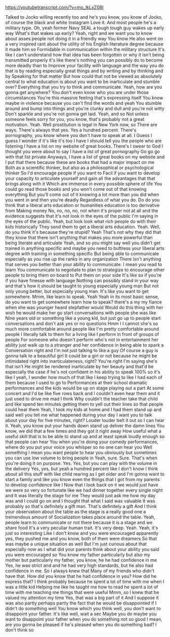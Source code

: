 https://youtubetranscript.com/?v=mo_lkLxZ08I

 Talked to Jocko willing recently too and he's you know, you know of Jocko, of course the black and white Instagram Love it. And most people he's a military type. Oh, yeah former Navy SEAL a tough tough guy wakes up early way What's that wakes up early? Yeah, right and we want you to know about asses people not doing it in a friendly way You know He also went on a very inspired rant about the utility of his English literature degree because it made him so Formidable in communication within the military structure It's like I can't understand how that idea has been forgotten or why it isn't being transmitted properly it's like there's nothing you can possibly do to become more deadly than to Improve your facility with language and the way you do that is by reading especially great things and by writing and by thinking and by Speaking for that matter But how could that not be viewed as absolutely central to what education is about you want to be inarticulate and stumble over? Everything that you try to think and communicate. Yeah, how are you gonna get anywhere? You don't even know who you are under those circumstances You're this massive feeling that's expressing itself You know maybe in violence because you can't find the words and yeah You stumble around and bump into things and you're clunky and dull and you're not witty Don't sparkle and you're not gonna get laid. Yeah, and so Not unless someone feels sorry for you, you know, that's probably not a great motivation. Yeah. Well prostitution is legal in New York now, so There are ways. There's always that yes. Yes a hundred percent. There's pornography, you know where you don't have to speak at all. I Guess I guess I wonder if it's like it's too I have I should tell you the people who are listening I have a list on my website of great books. There's I swear to God I thought you were about to say I have a list of great pornography Go go go with that list private Anyways, I have a list of great books on my website and I put that there because these are books that had a major impact on me Both as a scientific thinker, but also as a philosophical or psychological thinker So I'd encourage people if you want to Facil if you want to develop your capacity to articulate yourself and gain all the advantages that that brings along with it Which are immense in every possible sphere of life You could go read those books and you won't come out of that knowing everything But you'll come out of it knowing a lot more than you did when you went in and then you're deadly Regardless of what you do. Do do you think that a liberal arts education or humanities education is too derivative from Making money No, no, no, no, not when it's proper not at all and the evidence suggests that it's not look in the eyes of the public I'm saying in the eyes of the public. Yeah, but look look what rich people do with their kids historically They send them to get a liberal arts education. Yeah. Well, do you think it's because they're stupid? Yeah That's not why they did that they know that there isn't anything that makes you more powerful than being literate and articulate Yeah, and so you might say well you didn't get trained in anything specific and maybe you need to buttress your liberal arts degree with training in something specific But being able to communicate especially as you rise up the ranks in any organization There isn't anything that serves you better than your ability to communicate. I mean you read to learn You communicate to negotiate to plan to strategize to encourage other people to bring them on board to Put them on your side It's like so if you're if you have finesse with language Nothing can possibly stand in your way and that's how it should be taught to young especially young man But not only young better, but especially young man. It's like you want to get somewhere. Mmm, like learn to speak. Yeah Yeah in its most basic sense, do you want to get somewhere learn how to speak? there's a my my fiance when she was younger heard stepfather would Would do this thing with her wish he would make her go start conversations with people she was like Nine years old or something like a young kid, but just go up to people start conversations and don't ask yes or no questions Hmm I I cannot she's so much more comfortable around people like I'm pretty comfortable around people I literally talk to them for a living like I perform in front of groups of people For someone who doesn't perform who's not in entertainment her ability just walk up to a stranger and her confidence in being able to spark a Conversation right and I'm not just talking to like a guy Of course a guy is gonna talk to a beautiful girl It could be a girl or not because he might be intimidated right into inarticulateness, right? You're right I'm saying she's that isn't He might be rendered inarticulate by her beauty and that'd be especially the case if he's not confident in his ability to speak 100% so it's like I yeah, I wonder how much of that like I keep trying to like I had each of them because I used to go to Performances at their school dramatic performances and the kids would be up on stage playing out a part At some concert and I'd be like five rows back and I couldn't even hear them and it just used to drive me mad I think Why couldn't the teacher take that child and like spend ten minutes getting them to yell out their lines so that people could hear them Yeah, I took my kids at home and I had them stand up and said well you tell me what happened during your day I want you to talk about your day for five minutes, right? Louder louder belt it out so I can hear it. Yeah, you know put your hands down stand up deliver the damn lines You know, we did that a few times and they got it right away How useful what a useful skill that is to be able to stand up and at least speak loudly enough so that people can hear You when you're doing your comedy performances, where do you put your voice you whisper so no one can hear you Well something I mean you want people to hear you obviously but sometimes you can use low volume to bring people in Yeah, sure. Sure. That's when you're doing it on purpose. Yes. Yes, but you can play with the volume in the delivery Yes, yes, but yeah a hundred percent like I don't know I think about all this stuff with like child rearing as I get older and I'm gonna want to start a family and like you know even the things that I got from my parents to develop confidence like I Now that I look back on it we would just have we were so very so fortunate like we had dinner together every single night and It was literally the stage for me They would just ask me how my day was and I could go on and I thought that what I said was valuable It was probably so that's definitely a gift man. That's definitely a gift And I think your observation about the table as the stage is a really good one a tremendous amount of Socialization takes place around the table. Yeah, people learn to communicate or not there because it is a stage and we share food It's a very peculiar human trait. It's very deep. Yeah. Yeah, it's just so interesting Like I don't know and you were encouraged apparently yes, they pushed me and you know, both of them were dreamers So that was maybe a unique situation as well But I'm just curious about that especially now as I what did your parents think about your ability you said you were encouraged so You know my father particularly but also my mother but particularly my father, you know, he he had confidence in me Yes, he was strict and and he had very high standards, but he also had confidence in me. So I always knew that Many of my friends who didn't have that. How did you know that he had confidence in you? How did he express that? I think probably because he spent a lot of time with me when I was a little kid Helping me like he taught me how to read he spent a lot of time with me teaching me things that were useful Mmm, so I knew that he valued my attention my time Yes, that was a big part of it And I suppose it was also partly perhaps partly the fact that he would be disappointed if I didn't do something well You know which you think well, you don't want to disappoint your father. It's like well, wait a sec Maybe you do maybe you want to disappoint your father when you do something not so good I mean, are you gonna be pleased if he's pleased when you do something bad? I don't think so